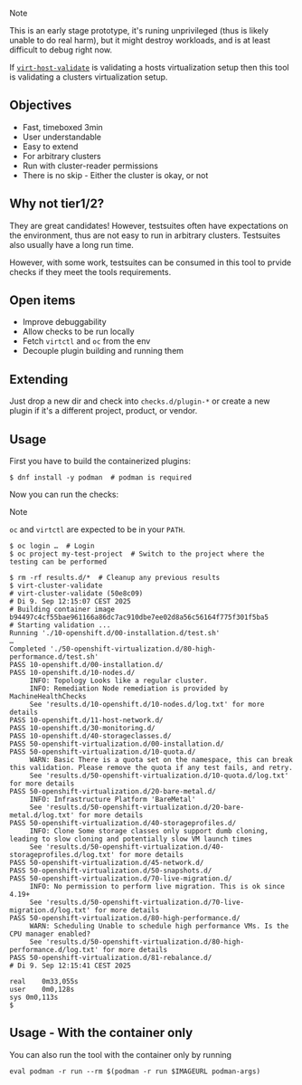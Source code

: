 
> [!NOTE]
> This is an early stage prototype, it's runing unprivileged (thus is likely unable to do real harm),
> but it might destroy workloads, and is at least difficult to debug right now.

If [`virt-host-validate`](https://libvirt.org/manpages/virt-host-validate.html) is validating a hosts virtualization setup
then this tool is validating a clusters virtualization setup.

## Objectives

* Fast, timeboxed 3min
* User understandable
* Easy to extend
* For arbitrary clusters
* Run with cluster-reader permissions
* There is no skip - Either the cluster is okay, or not

## Why not tier1/2?

They are great candidates!
However, testsuites often have expectations on the environment, thus are not easy to run in arbitrary clusters.
Testsuites also usually have a long run time.

However, with some work, testsuites can be consumed in this tool to prvide checks if they meet the tools requirements.

## Open items

- Improve debuggability
- Allow checks to be run locally
- Fetch `virtctl` and `oc` from the env
- Decouple plugin building and running them

## Extending

Just drop a new dir and check into `checks.d/plugin-*` or create a new plugin if it's a different project, product, or vendor.

## Usage

First you have to build the containerized plugins:

```console
$ dnf install -y podman  # podman is required
```

Now you can run the checks:

> [!NOTE]
> `oc` and `virtctl` are expected to be in your `PATH`.

```console
$ oc login …  # Login
$ oc project my-test-project  # Switch to the project where the testing can be performed

$ rm -rf results.d/*  # Cleanup any previous results
$ virt-cluster-validate
# virt-cluster-validate (50e8c09)
# Di 9. Sep 12:15:07 CEST 2025
# Building container image
b94497c4cf55bae961166a86dc7ac910dbe7ee02d8a56c56164f775f301f5ba5
# Starting validation ...
Running './10-openshift.d/00-installation.d/test.sh'
…
Completed './50-openshift-virtualization.d/80-high-performance.d/test.sh'
PASS 10-openshift.d/00-installation.d/
PASS 10-openshift.d/10-nodes.d/
     INFO: Topology Looks like a regular cluster.
     INFO: Remediation Node remediation is provided by MachineHealthChecks
     See 'results.d/10-openshift.d/10-nodes.d/log.txt' for more details
PASS 10-openshift.d/11-host-network.d/
PASS 10-openshift.d/30-monitoring.d/
PASS 10-openshift.d/40-storageclasses.d/
PASS 50-openshift-virtualization.d/00-installation.d/
PASS 50-openshift-virtualization.d/10-quota.d/
     WARN: Basic There is a quota set on the namespace, this can break this validation. Please remove the quota if any test fails, and retry.
     See 'results.d/50-openshift-virtualization.d/10-quota.d/log.txt' for more details
PASS 50-openshift-virtualization.d/20-bare-metal.d/
     INFO: Infrastructure Platform 'BareMetal'
     See 'results.d/50-openshift-virtualization.d/20-bare-metal.d/log.txt' for more details
PASS 50-openshift-virtualization.d/40-storageprofiles.d/
     INFO: Clone Some storage classes only support dumb cloning, leading to slow cloning and potentially slow VM launch times
     See 'results.d/50-openshift-virtualization.d/40-storageprofiles.d/log.txt' for more details
PASS 50-openshift-virtualization.d/45-network.d/
PASS 50-openshift-virtualization.d/50-snapshots.d/
PASS 50-openshift-virtualization.d/70-live-migration.d/
     INFO: No permission to perform live migration. This is ok since 4.19+
     See 'results.d/50-openshift-virtualization.d/70-live-migration.d/log.txt' for more details
PASS 50-openshift-virtualization.d/80-high-performance.d/
     WARN: Scheduling Unable to schedule high performance VMs. Is the CPU manager enabled?
     See 'results.d/50-openshift-virtualization.d/80-high-performance.d/log.txt' for more details
PASS 50-openshift-virtualization.d/81-rebalance.d/
# Di 9. Sep 12:15:41 CEST 2025

real	0m33,055s
user	0m0,128s
sys	0m0,113s
$
```

## Usage - With the container only

You can also run the tool with the container only by running

    eval podman -r run --rm $(podman -r run $IMAGEURL podman-args)
